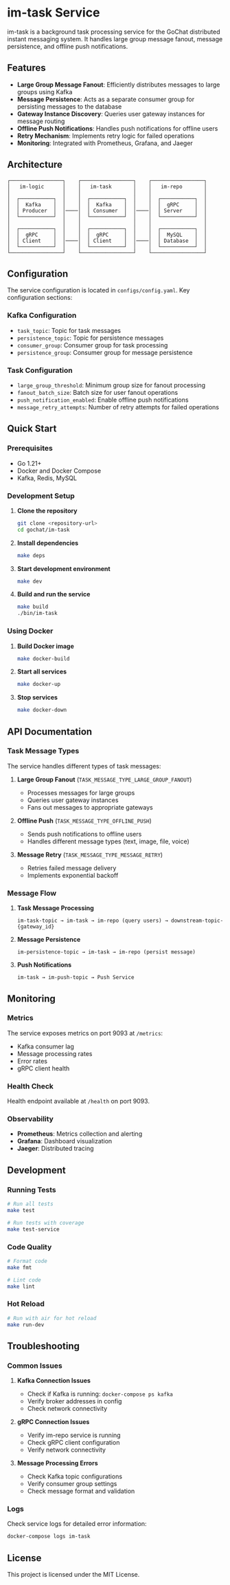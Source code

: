 # im-task Service

im-task is a background task processing service for the GoChat distributed instant messaging system. It handles large group message fanout, message persistence, and offline push notifications.

## Features

- **Large Group Message Fanout**: Efficiently distributes messages to large groups using Kafka
- **Message Persistence**: Acts as a separate consumer group for persisting messages to the database
- **Gateway Instance Discovery**: Queries user gateway instances for message routing
- **Offline Push Notifications**: Handles push notifications for offline users
- **Retry Mechanism**: Implements retry logic for failed operations
- **Monitoring**: Integrated with Prometheus, Grafana, and Jaeger

## Architecture

```
┌─────────────────┐    ┌─────────────────┐    ┌─────────────────┐
│   im-logic      │    │   im-task       │    │   im-repo       │
│                 │    │                 │    │                 │
│  ┌───────────┐  │    │  ┌───────────┐  │    │  ┌───────────┐  │
│  │  Kafka    │  │    │  │  Kafka    │  │    │  │  gRPC     │  │
│  │ Producer  │  │────│  │ Consumer  │  │────│  │ Server    │  │
│  └───────────┘  │    │  └───────────┘  │    │  └───────────┘  │
│                 │    │                 │    │                 │
│  ┌───────────┐  │    │  ┌───────────┐  │    │  ┌───────────┐  │
│  │  gRPC     │  │    │  │  gRPC     │  │    │  │  MySQL    │  │
│  │ Client    │  │────│  │ Client    │  │────│  │ Database  │  │
│  └───────────┘  │    │  └───────────┘  │    │  └───────────┘  │
└─────────────────┘    └─────────────────┘    └─────────────────┘
```

## Configuration

The service configuration is located in `configs/config.yaml`. Key configuration sections:

### Kafka Configuration
- `task_topic`: Topic for task messages
- `persistence_topic`: Topic for persistence messages
- `consumer_group`: Consumer group for task processing
- `persistence_group`: Consumer group for message persistence

### Task Configuration
- `large_group_threshold`: Minimum group size for fanout processing
- `fanout_batch_size`: Batch size for user fanout operations
- `push_notification_enabled`: Enable offline push notifications
- `message_retry_attempts`: Number of retry attempts for failed operations

## Quick Start

### Prerequisites
- Go 1.21+
- Docker and Docker Compose
- Kafka, Redis, MySQL

### Development Setup

1. **Clone the repository**
   ```bash
   git clone <repository-url>
   cd gochat/im-task
   ```

2. **Install dependencies**
   ```bash
   make deps
   ```

3. **Start development environment**
   ```bash
   make dev
   ```

4. **Build and run the service**
   ```bash
   make build
   ./bin/im-task
   ```

### Using Docker

1. **Build Docker image**
   ```bash
   make docker-build
   ```

2. **Start all services**
   ```bash
   make docker-up
   ```

3. **Stop services**
   ```bash
   make docker-down
   ```

## API Documentation

### Task Message Types

The service handles different types of task messages:

1. **Large Group Fanout** (`TASK_MESSAGE_TYPE_LARGE_GROUP_FANOUT`)
   - Processes messages for large groups
   - Queries user gateway instances
   - Fans out messages to appropriate gateways

2. **Offline Push** (`TASK_MESSAGE_TYPE_OFFLINE_PUSH`)
   - Sends push notifications to offline users
   - Handles different message types (text, image, file, voice)

3. **Message Retry** (`TASK_MESSAGE_TYPE_MESSAGE_RETRY`)
   - Retries failed message delivery
   - Implements exponential backoff

### Message Flow

1. **Task Message Processing**
   ```
   im-task-topic → im-task → im-repo (query users) → downstream-topic-{gateway_id}
   ```

2. **Message Persistence**
   ```
   im-persistence-topic → im-task → im-repo (persist message)
   ```

3. **Push Notifications**
   ```
   im-task → im-push-topic → Push Service
   ```

## Monitoring

### Metrics
The service exposes metrics on port 9093 at `/metrics`:

- Kafka consumer lag
- Message processing rates
- Error rates
- gRPC client health

### Health Check
Health endpoint available at `/health` on port 9093.

### Observability
- **Prometheus**: Metrics collection and alerting
- **Grafana**: Dashboard visualization
- **Jaeger**: Distributed tracing

## Development

### Running Tests
```bash
# Run all tests
make test

# Run tests with coverage
make test-service
```

### Code Quality
```bash
# Format code
make fmt

# Lint code
make lint
```

### Hot Reload
```bash
# Run with air for hot reload
make run-dev
```

## Troubleshooting

### Common Issues

1. **Kafka Connection Issues**
   - Check if Kafka is running: `docker-compose ps kafka`
   - Verify broker addresses in config
   - Check network connectivity

2. **gRPC Connection Issues**
   - Verify im-repo service is running
   - Check gRPC client configuration
   - Verify network connectivity

3. **Message Processing Errors**
   - Check Kafka topic configurations
   - Verify consumer group settings
   - Check message format and validation

### Logs
Check service logs for detailed error information:
```bash
docker-compose logs im-task
```

## License

This project is licensed under the MIT License.